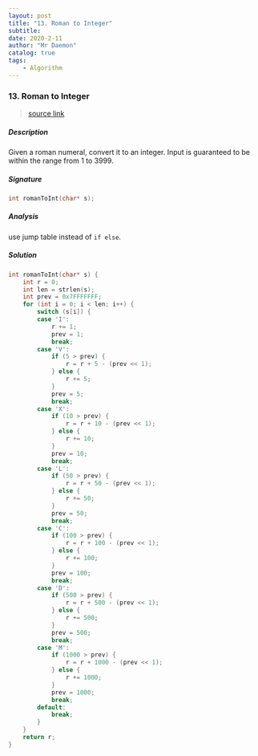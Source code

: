 ```yaml
---
layout: post
title: "13. Roman to Integer" 
subtitle:   
date: 2020-2-11
author: "Mr Daemon"
catalog: true
tags:
    - Algorithm
---
```


### 13. Roman to Integer

> [source link](https://leetcode.com/problems/roman-to-integer/)

##### Description

Given a roman numeral, convert it to an integer. Input is guaranteed to be within the range from 1 to 3999.

##### Signature

```c
int romanToInt(char* s);
```

##### Analysis

use jump table instead of `if else`.

##### Solution

```c
int romanToInt(char* s) {
    int r = 0;
    int len = strlen(s);
    int prev = 0x7FFFFFFF;
    for (int i = 0; i < len; i++) {
        switch (s[i]) {
        case 'I':
            r += 1;
            prev = 1;
            break;
        case 'V':
            if (5 > prev) {
                r = r + 5 - (prev << 1);
            } else {
                r += 5;
            }
            prev = 5;
            break;
        case 'X':
            if (10 > prev) {
                r = r + 10 - (prev << 1);
            } else {
                r += 10;
            }
            prev = 10;
            break;
        case 'L':
            if (50 > prev) {
                r = r + 50 - (prev << 1);
            } else {
                r += 50;
            }
            prev = 50;
            break;
        case 'C':
            if (100 > prev) {
                r = r + 100 - (prev << 1);
            } else {
                r += 100;
            }
            prev = 100;
            break;
        case 'D':
            if (500 > prev) {
                r = r + 500 - (prev << 1);
            } else {
                r += 500;
            }
            prev = 500;
            break;
        case 'M':
            if (1000 > prev) {
                r = r + 1000 - (prev << 1);
            } else {
                r += 1000;
            }
            prev = 1000;
            break;
        default:
            break;
        }
    }
    return r;
}
```

